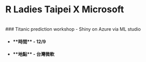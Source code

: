 # R Ladies Taipei X Microsoft
<br>
### Titanic prediction workshop - Shiny on Azure via ML studio

* <h4> **時間** - 12/9 </h4>
* <h4> **地點** - 台灣微軟 </h4>
